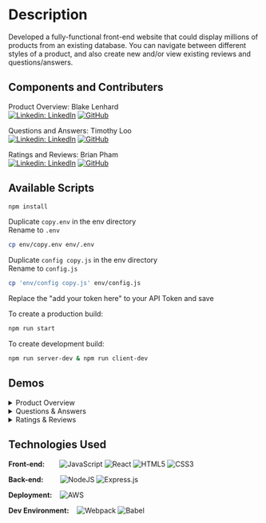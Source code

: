 # Description

Developed a fully-functional front-end website that could display millions of products from an existing database. You can navigate between different styles of a product, and also create new and/or view existing reviews and questions/answers.


## Components and Contributers
Product Overview: Blake Lenhard\
[![Linkedin: LinkedIn](https://img.shields.io/badge/linkedin-%230077B5.svg?style=for-the-badge&logo=linkedin&logoColor=white&link=https://www.linkedin.com/in/blake-lenhard/)](https://www.linkedin.com/in/blake-lenhard/)
[![GitHub](https://img.shields.io/badge/github-%23121011.svg?style=for-the-badge&logo=github&logoColor=white&link=https://github.com/Dieogenes)](https://github.com/Dieogenes)

Questions and Answers: Timothy Loo\
[![Linkedin: LinkedIn](https://img.shields.io/badge/linkedin-%230077B5.svg?style=for-the-badge&logo=linkedin&logoColor=white&link=https://www.linkedin.com/in/timothy-loo-a2492380/)](https://www.linkedin.com/in/timothy-loo-a2492380/)
[![GitHub](https://img.shields.io/badge/github-%23121011.svg?style=for-the-badge&logo=github&logoColor=white&link=https://github.com/TimothyLoo)](https://github.com/TimothyLoo)

Ratings and Reviews: Brian Pham\
[![Linkedin: LinkedIn](https://img.shields.io/badge/linkedin-%230077B5.svg?style=for-the-badge&logo=linkedin&logoColor=white&link=https://www.linkedin.com/in/lbrian-phaml/)](https://www.linkedin.com/in/lbrian-phaml/)
[![GitHub](https://img.shields.io/badge/github-%23121011.svg?style=for-the-badge&logo=github&logoColor=white&link=https://github.com/brianpham97)](https://github.com/brianpham97)



## Available Scripts
```sh
npm install
```

Duplicate `copy.env` in the env directory\
Rename to `.env`
```sh
cp env/copy.env env/.env
```


Duplicate `config copy.js` in the env directory\
Rename to `config.js`
```sh
cp 'env/config copy.js' env/config.js
```
Replace the "add your token here" to your API Token and save


To create a production build:

```sh
npm run start
```


To create development build:

```sh
npm run server-dev & npm run client-dev
```

## Demos
<details><summary>Product Overview</summary>
  
![ProductOverview-Demo](https://github.com/freshprincefecflamongos2/Front-End-Capstone-FEC/blob/master/ProductOverviewDemo.gif?raw=true)
  
</details>

<details><summary>Questions & Answers</summary>
  ![TJQAgif](https://user-images.githubusercontent.com/46430556/189738034-d5ff4d47-ff87-4df6-a45a-1b8ea216b983.gif)

</details>

<details><summary>Ratings & Reviews</summary>
  
![R&R-Demo]![BrianRRgif](https://user-images.githubusercontent.com/107714292/189728065-b3721791-5d65-4b2d-8106-faba53a73476.gif)

  
</details>



## Technologies Used

**Front-end:** &emsp;&nbsp;&nbsp;
  ![JavaScript](https://img.shields.io/badge/javascript-%23323330.svg?style=for-the-badge&logo=javascript&logoColor=%23F7DF1E)
  ![React](https://img.shields.io/badge/react-%2320232a.svg?style=for-the-badge&logo=react&logoColor=%2361DAFB)
  ![HTML5](https://img.shields.io/badge/html5-%23E34F26.svg?style=for-the-badge&logo=html5&logoColor=white)
  ![CSS3](https://img.shields.io/badge/css3-%231572B6.svg?style=for-the-badge&logo=css3&logoColor=white)

**Back-end:** &emsp;&nbsp; &nbsp;
  ![NodeJS](https://img.shields.io/badge/node.js-6DA55F?style=for-the-badge&logo=node.js&logoColor=white)
  ![Express.js](https://img.shields.io/badge/express.js-%23404d59.svg?style=for-the-badge&logo=express&logoColor=%2361DAFB)

**Deployment:** &nbsp;&nbsp;
  ![AWS](https://img.shields.io/badge/AWS-%23FF9900.svg?style=for-the-badge&logo=amazon-aws&logoColor=white)
  
**Dev Environment:** &nbsp;&nbsp;
  ![Webpack](https://img.shields.io/badge/webpack-%238DD6F9.svg?style=for-the-badge&logo=webpack&logoColor=black)
  ![Babel](https://img.shields.io/badge/Babel-F9DC3e?style=for-the-badge&logo=babel&logoColor=black)
  

  
